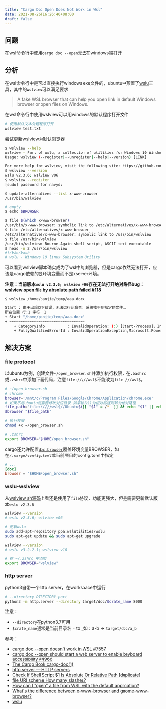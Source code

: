 ```yaml
---
title: "Cargo Doc Open Does Not Work in Wsl"
date: 2021-08-26T16:26:40+08:00
draft: false
---
```


## 问题

在wsl命令行中使用`cargo doc --open`无法在windows端打开

## 分析

在wsl命令行中是可以直接执行windows exe文件的，ubuntu中预置了[wslu](https://github.com/wslutilities/wslu)工具，其中的`wslview`可以满足要求

>A fake WSL browser that can help you open link in default Windows browser or open files on Windows.

在wsl命令行中使用wslview可以用windows的默认程序打开文件

```sh
# 使用默认文本处理程序打开
wslview test.txt
```

尝试更新wslview为默认浏览器

```sh
$ wslview --help
wslview - Part of wslu, a collection of utilities for Windows 10 Windows Subsystem for Linux
Usage: wslview (--register|--unregister|--help|--version) [LINK]

For more help for wslview, visit the following site: https://github.com/wslutilities/wslu/wiki/wslview
$ wslview --version
wslu v2.3.6; wslview v06
$ wslview --register
[sudo] password for navyd:

$ update-alternatives --list x-www-browser
/usr/bin/wslview

# empty
$ echo $BROWSER

$ file $(which x-www-browser)
/usr/bin/x-www-browser: symbolic link to /etc/alternatives/x-www-browser
$ file /etc/alternatives/x-www-browser
/etc/alternatives/x-www-browser: symbolic link to /usr/bin/wslview
$ file /usr/bin/wslview
/usr/bin/wslview: Bourne-Again shell script, ASCII text executable
$ head -n 2 /usr/bin/wslview
#!/bin/bash
# wslu - Windows 10 linux Subsystem Utility
```

可以看到wslview脚本确实成为了wsl中的浏览器，但是cargo依然无法打开，应该是cargo依赖的是环境变量而不是xserver环境。

**注意：当前版本`wslu v2.3.6; wslview v06`存在无法打开绝对路径bug：[wslview open file by absolute path failed #118](https://github.com/wslutilities/wslu/issues/118)**

```sh
$ wslview /home/panjie/temp/aaa.docx

Start : 由于出现以下错误，无法运行此命令: 系统找不到指定的文件。。
所在位置 行:1 字符: 1
+ Start "/home/panjie/temp/aaa.docx"
+ ~~~~~~~~~~~~~~~~~~~~~~~~~~~~~~~~~~
    + CategoryInfo          : InvalidOperation: (:) [Start-Process]，InvalidOperationException
    + FullyQualifiedErrorId : InvalidOperationException,Microsoft.PowerShell.Commands.StartProcessCommand
```

## 解决方案

### file protocol

以ubuntu为例，创建文件`~/open_browser.sh`并添加执行权限，在`.bashrc`或`.zshrc`中添加下面代码，注意`file://///wsl$`不能改为`file:///wsl$`。

```sh
# ~/open_browser.sh
# chrome
browser='/mnt/c/Program Files/Google/Chrome/Application/chrome.exe'
# 如果不是ubuntu则需要修改对应目录 如果输入$1为相对路径则转为绝对路径
file_path="file://///wsl$//Ubuntu$([[ "$1" = /*  ]] && echo "$1" || echo "$(pwd)/$1")"
$browser "$file_path"

# 执行权限
chmod +x ~/open_browser.sh

# .zshrc
export BROWSER="$HOME/open_browser.sh"
```

cargo还允许配置[`doc.browser`](https://doc.rust-lang.org/stable/cargo/reference/config.html#docbrowser)覆盖环境变量BROWSER，如在`/.cargo/config.toml`或当前项目的config.toml中指定

```toml
# ...
[doc]
browser = "$HOME/open_browser.sh"
```

### wslu-wslview

从[wslview sh源码](https://github.com/wslutilities/wslu/blob/master/src/wslview.sh)上看还是使用了`file`协议，功能更强大，但是需要更新默认版本`wslu v2.3.6`

```sh
wslview --version
# wslu v2.3.6; wslview v06

# 更新wslu
sudo add-apt-repository ppa:wslutilities/wslu
sudo apt-get update && sudo apt-get upgrade

wslview --version
# wslu v3.2.2-1; wslview v10

# 在`~/.zshrc`中添加
export BROWSER="wslview"
```

### http server

python3自带一个http server，在workspace中运行

```sh
# --directory DIRECTORY port
python3 -m http.server --directory target/doc/$crate_name 8000
```

注意：

- `--directory`在python3.7可用
- `$crate_name`通常是当前目录名 `-` to `_`如：a-b -> `target/doc/a_b`

参考：

- [cargo doc --open doesn't work in WSL #7557](https://github.com/rust-lang/cargo/issues/7557#issuecomment-791320960)
- [cargo doc --open should start a web server to enable keyboard accessibility #4966](https://github.com/rust-lang/cargo/issues/4966#issuecomment-406584885)
- [The Cargo Book cargo-doc(1)](https://doc.rust-lang.org/stable/cargo/commands/cargo-doc.html#documentation-options)
- [http.server — HTTP servers](https://docs.python.org/3/library/http.server.html)
- [Check If Shell Script $1 Is Absolute Or Relative Path [duplicate]](https://stackoverflow.com/a/20204890/8566831)
- [file URI scheme How many slashes?](https://en.wikipedia.org/wiki/File_URI_scheme#How_many_slashes?)
- [How can I “open” a file from WSL with the default application?](https://superuser.com/a/1600972)
- [What's the difference between x-www-browser and gnome-www-browser?](https://askubuntu.com/a/232430)
- [wslu](https://github.com/wslutilities/wslu)

